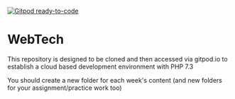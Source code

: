 [![Gitpod ready-to-code](https://img.shields.io/badge/Gitpod-ready--to--code-blue?logo=gitpod)](https://gitpod.io/#https://github.com/gervasetuxworth/WebTech)

# WebTech
This repository is designed to be cloned and then accessed via gitpod.io to establish a cloud based development environment with PHP 7.3

You should create a new folder for each week's content (and new folders for your assignment/practice work too)